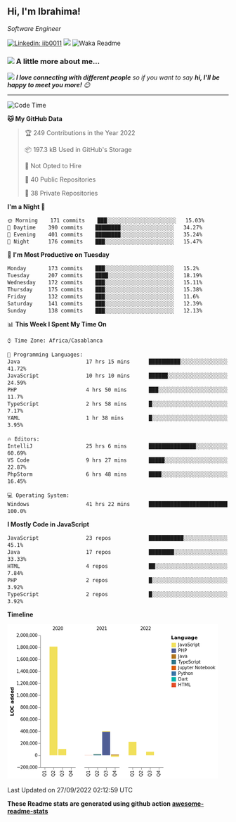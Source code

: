 <h2>Hi, I'm Ibrahima! </h2>
<p><em>Software Engineer 
</em></p>


[![Linkedin: iib0011](https://img.shields.io/badge/-iib0011-blue?style=flat-square&logo=Linkedin&logoColor=white&link=https://www.linkedin.com/in/iib0011/)](https://www.linkedin.com/in/iib0011/)
![](https://visitor-badge.glitch.me/badge?page_id=iib0011)
![Waka Readme](https://github.com/iib0011/iib0011/workflows/Waka%20Readme/badge.svg)


### <img src="https://media.giphy.com/media/VgCDAzcKvsR6OM0uWg/giphy.gif" width="50"> A little more about me...  


<img src="https://media.giphy.com/media/LnQjpWaON8nhr21vNW/giphy.gif" width="60"> <em><b>I love connecting with different people</b> so if you want to say <b>hi, I'll be happy to meet you more!</b> 😊</em>

---
<!--START_SECTION:waka-->
![Code Time](http://img.shields.io/badge/Code%20Time-1%2C145%20hrs%2044%20mins-blue)

**🐱 My GitHub Data** 

> 🏆 249 Contributions in the Year 2022
 > 
> 📦 197.3 kB Used in GitHub's Storage 
 > 
> 🚫 Not Opted to Hire
 > 
> 📜 40 Public Repositories 
 > 
> 🔑 38 Private Repositories  
 > 
**I'm a Night 🦉** 

```text
🌞 Morning    171 commits    ███░░░░░░░░░░░░░░░░░░░░░░   15.03% 
🌆 Daytime    390 commits    ████████░░░░░░░░░░░░░░░░░   34.27% 
🌃 Evening    401 commits    ████████░░░░░░░░░░░░░░░░░   35.24% 
🌙 Night      176 commits    ███░░░░░░░░░░░░░░░░░░░░░░   15.47%

```
📅 **I'm Most Productive on Tuesday** 

```text
Monday       173 commits    ███░░░░░░░░░░░░░░░░░░░░░░   15.2% 
Tuesday      207 commits    ████░░░░░░░░░░░░░░░░░░░░░   18.19% 
Wednesday    172 commits    ███░░░░░░░░░░░░░░░░░░░░░░   15.11% 
Thursday     175 commits    ███░░░░░░░░░░░░░░░░░░░░░░   15.38% 
Friday       132 commits    ███░░░░░░░░░░░░░░░░░░░░░░   11.6% 
Saturday     141 commits    ███░░░░░░░░░░░░░░░░░░░░░░   12.39% 
Sunday       138 commits    ███░░░░░░░░░░░░░░░░░░░░░░   12.13%

```


📊 **This Week I Spent My Time On** 

```text
⌚︎ Time Zone: Africa/Casablanca

💬 Programming Languages: 
Java                     17 hrs 15 mins      ██████████░░░░░░░░░░░░░░░   41.72% 
JavaScript               10 hrs 10 mins      ██████░░░░░░░░░░░░░░░░░░░   24.59% 
PHP                      4 hrs 50 mins       ███░░░░░░░░░░░░░░░░░░░░░░   11.7% 
TypeScript               2 hrs 58 mins       █░░░░░░░░░░░░░░░░░░░░░░░░   7.17% 
YAML                     1 hr 38 mins        █░░░░░░░░░░░░░░░░░░░░░░░░   3.95%

🔥 Editors: 
IntelliJ                 25 hrs 6 mins       ███████████████░░░░░░░░░░   60.69% 
VS Code                  9 hrs 27 mins       █████░░░░░░░░░░░░░░░░░░░░   22.87% 
PhpStorm                 6 hrs 48 mins       ████░░░░░░░░░░░░░░░░░░░░░   16.45%

💻 Operating System: 
Windows                  41 hrs 22 mins      █████████████████████████   100.0%

```

**I Mostly Code in JavaScript** 

```text
JavaScript               23 repos            ███████████░░░░░░░░░░░░░░   45.1% 
Java                     17 repos            ████████░░░░░░░░░░░░░░░░░   33.33% 
HTML                     4 repos             ██░░░░░░░░░░░░░░░░░░░░░░░   7.84% 
PHP                      2 repos             █░░░░░░░░░░░░░░░░░░░░░░░░   3.92% 
TypeScript               2 repos             █░░░░░░░░░░░░░░░░░░░░░░░░   3.92%

```


**Timeline**

![Chart not found](https://raw.githubusercontent.com/iib0011/iib0011/master/charts/bar_graph.png) 


 Last Updated on 27/09/2022 02:12:59 UTC
<!--END_SECTION:waka-->

**These Readme stats are generated using github action [awesome-readme-stats](https://github.com/iib0011/waka-readme-stats)**
